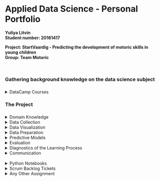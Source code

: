 # Applied Data Science - Personal Portfolio
<div>
<b>Yuliya Litvin 
<br>Student number: 20161417
<br>
<p>Project: StartVaardig - Predicting the development of motoric skills in young children
<br>Group: Team Motoric</b></p>
<br>
</div>
<!-- **************************************************** -->
<!-- FIRST SECTION -->
<!-- **************************************************** -->
<div><h3>Gathering background knowledge on the data science subject<h3></div>
<!-- DATACAMP COURSES-->
<details>
    <summary>DataCamp Courses</summary> <!-- figure out how to make the font-size bigger -->
    <p>Throughout September until the middle of October, I have completed 16 DataCamp courses with success, while learning a lot through participating in those online courses. Especially the sessions, in which you could try coding something yourself after learning about a new topic were fun and helpful to understand the subject better.</p>
    <p>Therefore, in the following, screenshots of all required and successfully completed DataCamp courses are displayed:</p>
    <img src="/DataCamp Completed Courses Screenshots/1_DataCamp_IntroductionTo Python.png">
    <img src="/DataCamp Completed Courses Screenshots/2_DataCamp_IntermediatePython.png">
    <img src="/DataCamp Completed Courses Screenshots/3_DataCamp_PythonDataScienceToolbox(Part1).png">
    <img src="/DataCamp Completed Courses Screenshots/4_DataCamp_PythonDataScienceToolbox(Part2).png">
    <img src="/DataCamp Completed Courses Screenshots/5_DataCamp_StatisticalThinkingInPython(Part1).png">
    <img src="/DataCamp Completed Courses Screenshots/6_DataCamp_SupervisedLearningWithScikit-learn.png">
    <img src="/DataCamp Completed Courses Screenshots/7_DataCamp_IntroductionToDataVisualizationWithMatplotlib.png">
    <img src="/DataCamp Completed Courses Screenshots/8_DataCamp_LinearClassifiersinPython.png">
    <img src="/DataCamp Completed Courses Screenshots/9_DataCamp_ModelValidationInPython.png">
    <img src="/DataCamp Completed Courses Screenshots/10_DataCamp_DataManipulationWithPandas.png">
    <img src="/DataCamp Completed Courses Screenshots/11_DataCamp_CleaningDataInPython.png">
    <img src="/DataCamp Completed Courses Screenshots/12_DataCamp_ExploratoryDataAnalysisInPython.png">
    <img src="/DataCamp Completed Courses Screenshots/13_DataCamp_ManipulatingTimeSeriesDataInPython.png">
    <img src="/DataCamp Completed Courses Screenshots/14_MachineLearningForTimeSeriesDataInPython.png">
    <img src="/DataCamp Completed Courses Screenshots/15_TimeSeriesAnalysisInPython.png">
    <img src="/DataCamp Completed Courses Screenshots/16_JoiningDataWithPandas.png">
</details> 
<div><h3>The Project<h3></div>
<!-- DOMAIN KNOWLEDGE -->
<details>
  <summary>Domain Knowledge</summary>
  <p>The first information given about the project <i>Motoric</i> was the project description. Which stated as follows: <br> <br><i>Within the Start(V)aardig project several information is gathered among more than 1700 young children. Actual motor competence, perceived motor competence, enjoyment, BMI, age, gender and several factors related to the parenting style are gathered at two different moments (T0 and T1). The assignment is to detect which variables predict a (long term) low and concerning level of motor competence in young children. If we are able to detect a certain ‘risk profile’ at an early stage we (BSC, PE teachers) can provide them appropriate interventions.</i><br><br>
  From this description only basic knowledge about the project and it's subject could have been gathered. Therefore, research was done to gain a better understanding of the topic and the given problem that needed to be solved.<br>
  First, it was interesting to know more about the organization <a href="https://www.allesoversport.nl/startvaardig/"><i>Start(V)aardig</i></a> to explore their specification in order to create a connection to why this particular problem statement arised and this project was started. <br>
  Therefore, within <a href="https://www.allesoversport.nl/startvaardig/"><i>Start(V)aardig</i></a> this project was created in order to try to recognize difficulties in the motor skills development in a child at a very young stage, so that possible following misdevelopments in the child's motor capabilities can - with a high chance - be prevented before it is too late and the child will need help to correct and enhance their motor skills.       
  </p>
    <ul>
        <details>
          <summary>Literature</summary>
          <p>Here are all links for literature or rather reports that I found during an online research:</p>
          <ul>
            <li>https://link.springer.com/article/10.1007/s40279-020-01336-2</li>
            <li>https://trialsjournal.biomedcentral.com/articles/10.1186/s13063-017-2143-9#Sec3</li>
            <li>https://journals.sagepub.com/doi/abs/10.2307/3345234</li>
            <li>https://digitallifecentre.nl/redactie/resources/finalpaperfinal.pdf</li>
            <li>https://www.hindawi.com/journals/bmri/2020/6639341/#methodshttps://www.hindawi.com/journals/bmri/2020/6639341/#methods</li>
            <li>https://www.researchgate.net/publication/328954650_Four_Ways_of_Fine_Motor_Skills_Development_in_Early_Childhood</li>
            <li>https://taltech.ee/ai-based-analysis-human-motor-skills</li>
            <li>https://www.jmir.org/2021/4/e24237</li>
            <li>https://efsupit.ro/images/stories/3%20September2016/art%20175.pdf</li>
            <li>https://pdfs.semanticscholar.org/b862/333190b6a202c1dd8c14ed8821ae3c3fb9a4.pdf</li>
            <li>https://www.ncbi.nlm.nih.gov/pmc/articles/PMC5899107/</li>
            <li>https://www.researchgate.net/publication/304191163_Motor_Skills_Development_in_Infancy_and_Early_Childhood</li>
            <li>http://journal.unj.ac.id/unj/index.php/jpud/article/view/10371</li>
            <!-- Check which ones I actually found + if I have more -->
          </ul>
          <p>For background knowledge on this topic, I also found these links:</p>
          <ul>
            <li>https://www.lincolnshirecommunityhealthservices.nhs.uk/application/files/2915/2285/5110/1st_Move.pdf</li>
            <li>https://courses.lumenlearning.com/suny-lifespandevelopment/chapter/motor-skill-development/</li>
            <li>https://trialsjournal.biomedcentral.com/articles/10.1186/s13063-017-2143-9#Sec3</li>
            <li>https://helpmegrowmn.org/HMG/HelpfulRes/Articles/WhatMotorPhysicalDev/index.html</li>
            <li>https://www.scholastic.com/teachers/articles/teaching-content/ages-stages-how-children-develop-motor-skills/</li>
            <li>https://journals.sagepub.com/doi/abs/10.2307/3345234</li>
            <li>https://childdevelopment.com.au/resources/child-development-charts/gross-motor-developmental-chart/</li>
            <li>https://digitallifecentre.nl/redactie/resources/finalpaperfinal.pdf</li>
            <li>https://www.hindawi.com/journals/bmri/2020/6639341/#methodshttps://www.hindawi.com/journals/bmri/2020/6639341/#methods</li>
            <li>https://www.researchgate.net/publication/328954650_Four_Ways_of_Fine_Motor_Skills_Development_in_Early_Childhood</li>
            <li>https://taltech.ee/ai-based-analysis-human-motor-skills</li>
            <li>https://www.jmir.org/2021/4/e24237</li>
            <li>https://efsupit.ro/images/stories/3%20September2016/art%20175.pdf</li>
            <li>https://pdfs.semanticscholar.org/b862/333190b6a202c1dd8c14ed8821ae3c3fb9a4.pdf</li>
            <li>https://www.ncbi.nlm.nih.gov/pmc/articles/PMC5899107/</li>
            <li>https://www.researchgate.net/publication/304191163_Motor_Skills_Development_in_Infancy_and_Early_Childhood</li>
            <li>http://journal.unj.ac.id/unj/index.php/jpud/article/view/10371</li>
            <li>https://link.springer.com/article/10.1007/s40279-020-01336-2</li>
            <li>https://www.allesoversport.nl/startvaardig/</li>
          </ul>
        </details>
        <details>
          <summary>Existing Data Sets</summary>
          <p>Here are all links for literature or rather reports that I found during an online research:</p>
          <ul>
            <li>Link to the dataset if I find something</li> <!-- Check if there are any useful datasets on the internet -->
          </ul>
        </details>
      </li>
    </ul>
</details>
<!-- DATA COLLECTION -->
<details>
  <summary>Data Collection</summary>
    <p>Since the data was given to us by StartVaardig through our project owner Pim Koolwijk, we did not have to collect the data ourselves. However, we received the data in bits, time after time, which meant that we had to put together the different data files every time new data arrived.
    <br>
    Unfortunately, the data files cannot be shared because the information contained in those files was trusted to our group by our project owner.</p>
    <p>Since the data that was given to us, had a rather small amount of participants that were in our targeted age group of four to six years old and contained complete information about them, we decided to search for fitting CBS data that might help us to gain a larger amount of data to be able to create rather accurate predictions later on. The CBS data we gathered contained information on core numbers, gender and age, income and the migration background. 
    <br>In the end however, we decided that the data would not be as useful to us in order to make good predictions, and since it did cause great problems while merging the datasets together, we decided to not use the CBS data afterall.</p> 
</details>
<!-- DATA VISUALIZATION -->
<details>
  <summary>Data Visualization</summary>
    <p>Hier ist die Info</p>
    <a href="/Visualizations/Visualizations.ipynb">Visualizations</a>
</details>
<!-- DATA PREPARATION -->
<details>
  <summary>Data Preparation</summary>
    <p>Hier ist die Info</p>
</details>  
<!-- PREDICTIVE MODELS -->
<details>
  <summary>Predictive Models</summary>
    <p></p>
    <ul>
      <details>
        <summary>KNeighborsClassifier (KNN)</summary>
        <p>Ist im Yuliya.ipynb unter den Visualizations</p>
        <a href="/Predictive Models/KNN/KNN_withoutValidationSet.ipynb">KNN without validation set</a>
        <br>
        <a href="/Predictive Models/KNN/KNN_withValidationSet.ipynb">KNN with validation set</a>
      </details>
      <details>
        <summary>RandomForest</summary>
        <p>some text</p>
        <a href="/Predictive Models/RandomForest/RandomForest.ipynb">RandomForest</a>
      </details>
      <details>
        <summary>KMeans</summary>
        <p>some text</p>
        <a href="/Predictive Models/KMeans/KMeans.ipynb">KMeans</a>
      </details>
      <details>
        <summary>Hyperparameter Tuning</summary>
        <p>some text</p>
        <a href="/Predictive Models/HyperparameterTuning_Test.ipynb">Hyperparamter Tuning on RandomForest model</a>
      </details>
    </ul>
</details> 
<!-- EVALUATION -->
<details>
  <summary>Evaluation</summary>
    <p>Hier ist die Info</p>
</details> 
<!-- DIAGNOSTICS OF THE LEARNING PROCESS -->
<details>
  <summary>Diagnostics of the Learning Process</summary>
    <p>Hier ist die Info</p>
</details> 
<!-- COMMUNICATION -->
<details>
  <summary>Communication</summary>
    <p>I have been physically present at every single presentation</p>
    <ul>
      <details>
        <summary>Internal Presentations</summary>
          <p>I presented the first internal presentation. And created the slides with the others for it.</p> <!-- 1 -->
          <a href="/Presentations/Internal Presentations/InternalPresentation_1_TeamMotoric.pdf">Internal Presentation 1</a>
          <br>
          <p>Helped preparing the slides for the 4th</p> <!-- 4 -->
          <a href="/Presentations/Internal Presentations/InternalPresentation_4_TeamMotoric.pdf">Internal Presentation 4</a>
          <br>
          <p>Helped preparing the slides for the 6th</p> <!-- 6 -->
          <a href="/Presentations/Internal Presentations/InternalPresentation_6_TeamMotoric.pdf">Internal Presentation 6</a>
          <br>
          <p>The seventh I presented.</p> <!-- 7 -->
          <a href="/Presentations/Internal Presentations/InternalPresentation_7_TeamMotoric.pdf">Internal Presentation 7</a>
          <br>
          <p>perapred the slides for the 8th</p> <!-- 8 -->
          <a href="/Presentations/Internal Presentations/InternalPresentation_8_TeamMotoric.pdf">Internal Presentation 8</a>
          <br>
      </details>
      <details>
        <summary>External Presentations</summary>
          <p>I held the second external presentation with Pascal</p> <!-- 2 -->
          <a href="/Presentations/External Presentations/ExternalPresentation_2_TeamMotoric.pdf">External Presentation 2</a>
          <br>
          <p>And prepared the slides with Lisa for the 3rd</p> <!-- 3 -->
          <a href="/Presentations/External Presentations/ExternalPresentation_3_TeamMotoric.pdf">External Presentation 3</a>
          <br>
      </details>
      <details>
        <summary>Learning Lab</summary>
          <p>I prepared the slides (their design and layout) for the learning lab</p>
          <a href="/Presentations/Learning Lab/LearningLab_DesignAndLayout_TeamMotoric.pdf">Learning Lab Design & Layout</a>
          <br>
          <p>Also, Lisa and I prepared the Kahoot Quiz for the learning lab, so that the audience would be directly involved in our presentation. Following are screenshots of the Kahoot Quiz:</p>
          <img src="/Presentations/Learning Lab/Kahoot Quiz/1_question.png">
          <img src="/Presentations/Learning Lab/Kahoot Quiz/2_question.png">
          <img src="/Presentations/Learning Lab/Kahoot Quiz/3_question.png">
          <img src="/Presentations/Learning Lab/Kahoot Quiz/4_question.png">
          <img src="/Presentations/Learning Lab/Kahoot Quiz/5_question.png">
          <img src="/Presentations/Learning Lab/Kahoot Quiz/6_question.png">
          <img src="/Presentations/Learning Lab/Kahoot Quiz/7_question.png">
          <img src="/Presentations/Learning Lab/Kahoot Quiz/8_question.png">
      </details>
      <details>
        <summary>Research Paper</summary>
          <p>I wrote part of the cleaning and the whole research section. Also I included a lot of references and read through the entire paper to give feedback to my teammates' parts in the paper.</p>
      </details>
    </ul>
</details> 
<br>
<!-- **************************************************** -->
<!-- SECOND SECTION -->
<!-- **************************************************** -->
<!-- PYTHON NOTEBOOKS -->
<details>
  <summary>Python Notebooks</summary>
    <p>Hier ist die Info</p>
</details> 
<!-- SCRUM BACKLOG TICKETS -->
<details>
  <summary>Scrum Backlog Tickets</summary>
    <ul>
      <details>
          <summary>Cleaning Data Part in Paper</summary>
          <p>Lisa, Mustafa and me</p>
        </details>
        <details>
          <summary>Visualize predicted MQ categories and original MQ categories</summary>
          <p>Joep and me</p>
        </details>
        <details>
          <summary>Prepare external presentation</summary>
          <p>Pascal, Lisa, Joost, Mustafa, Joep and me</p>
        </details>
        <details>
          <summary>Model Predictions</summary>
          <p>Mustafa and me</p>
          <ul>
          <li><p>Make first models</p></li> <!-- I made K-Means -->
          <li><p>Predict them</p></li>
          </ul>
        </details>
        <details>
          <summary>First Presentation</summary>
          <p>Me</p>
          <p>I held the presentation, we prepared the slides together.</p>
        </details>
        <details>
          <summary>Research similar projects</summary>
          <p>Pascal, Lisa, Joost, Mustafa, Joep and me</p>
          <p>I found the following links:</p>
          <ul>
            <li>The links</li>
          </ul>
        </details>
        <details>
          <summary>Create a list of questions for the meeting with the product owner</summary>
          <p>Pascal and me</p>
          <p>We prepared the following questions:</p>
          <ul>
            <li>The questions</li>
          </ul>
        </details>
        <details>
          <summary>Adding ZIP-codes to the cleaned data file</summary>
          <p>Me</p>
        </details>
        <details>
          <summary>Visualizations</summary>
          <p>Everyone</p>
          <p>Visualizing the data</p>
        </details>
        <details>
          <summary>Set up the research question</summary>
          <p>Everyone</p>
        </details>
        <details>
          <summary>Topics for the external presentation</summary>
          <p>Pascal and me</p>
          <ul>
            <li>here are the topics</li>
          </ul>
        </details>
        <details>
          <summary>Extra after main visualization: Visualize difference between predicted MQ categories and original MQ categories</summary>
          <p>Joep and me</p>
        </details>
        <details>
          <summary>Trying out different types of models</summary>
          <p>Everyone</p>
        </details>
        <details>
          <summary>Create File Structure in Jupyter Notebooks</summary>
          <p>Me</p>
        </details>
        <details>
          <summary>Learning Lab Presenation</summary>
          <p>Pascal, Joost and Me</p>
          <p>I prepared the design of the slides.</p>
        </details>
        <details>
          <summary>Research: How to compare T0 and T1 data</summary>
          <p>Joost and Me</p>
        </details>
        <details>
          <summary>Compare T0 and T1 data</summary>
          <p>Me</p>
          <ul>
            <li>Features of T1 and T0</li>
            <li>Results of T1 and T0</li>
            <li>Improvement of children</li>
          </ul>
        </details>
        <details>
          <summary>Data Handling</summary>
          <p>Me</p>
          <ul>
            <li>Clean data</li>
            <li>Remove outliers</li>
          </ul>
        </details>
        <details>
          <summary>Create Pipeline For Cleaning</summary>
          <p>Lisa and me</p>
        </details>
        <details>
          <summary>Data Preparation</summary>
          <p>Lisa and me</p>
          <ul>
            <li>Look at Nan values</li>
            <li>Drop columns with a lot of NaN values</li>
            <li>Imputation</li>
          </ul>
        </details>
        <details>
          <summary>Research Hyperparameter tuning</summary>
          <p>Me</p>
        </details>
        <details>
          <summary>Prototype</summary>
          <p>Everyone</p>
          <p>I created wireframes of a possible user interface for our prediction model tool</p>
        </details>
        <details>
          <summary>External Presenation 2</summary>
          <p>Lisa and me</p>
          <p>We created the slides.</p>
        </details>
        <details>
          <summary>Evaluation</summary>
          <p>Lisa and me</p>
          <ul>
            <li>Confusion matrix</li>
            <li>Calculate false negative rate</li>
            <li>Make a graph</li>
          </ul>
        </details>
        <details>
          <summary>Splitting</summary>
          <p>Mustafa, Lisa and me</p>
          <ul>
            <li>Scale all</li>
            <li>Test</li>
            <li>Validation</li>
            <li>Train</li>
            <li>Balance train</li>
          </ul>
        </details>
        <details>
          <summary>Research Paper</summary>
          <p>Joep, Lisa and me</p>
          <ul>
            <li>Introducion</li>
            <li>Materials and methods</li>
            <li>Results</li>
            <li>Discussion</li>
            <li>Results & recommendation</li>
            <li>Appendix</li>
          </ul>
        </details>
    </ul>
</details> 
<!-- ANY OTHER ASSIGNMENT -->
<details>
  <summary>Any Other Assignment</summary>
    <p>I made UI wireframes in XD</p>
    <a href="/User Interface Wireframes/UserInterface_Wireframes_Idea.pdf">User Interface Wireframes</a>
</details> 
